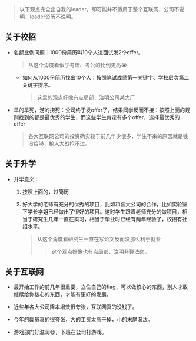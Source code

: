 > 以下观点完全出自我的leader，即可能并不适用于整个互联网，公司不说明，leader资历不说明。

## 关于校招

+ 名额比例问题：1000份简历叫10个人进面试发2个offer。

  > 从这个角度看似乎考研、考公的比例更高:sob:

  + 如何从1000份简历找出10个人：按照笔试成绩第一关键字、学校层次第二关键字排序。

    > 这里的观点好像有点局部，注明公司某大厂

+ 旱的旱死，涝的捞死：公司终于发offer了，结果同学反而不接：按照上面的规则找到的都是最优秀的学生，而这些学生肯定有多个offer，选择最优秀的offer

  > 各大互联网公司的投资确实较于前几年少很多，学生不来的原因就是钱没给够，抢人大战抢不过。

## 关于升学

+ 升学意义：

  1. 按照上面的，过简历

  2. 好大学的老师有充分的优秀的项目，比如和各大公司的合作，比如实验室下学长学姐已经做出了很好的项目。这时学生跟着老师充分的做项目，相当于研究生几年一直在实习，相当于毕业时已经有两年经验了，校招有社招水平。

     > 从这个角度看研究生一直在写论文反而没那么利于就业
     >
     > > 这个观点好像也有点局部，注明非算法岗。

## 关于互联网

+ 最开始工作的前几年很重要，立住自己的flag，可以做核心的东西，别人才敢继续给你核心的东西，才能有更好的发展。

+ 近些年各大公司降本增效很夸张，互联网真的没钱了。

+ 今年的裁员真的很夸张，大的工资太高干掉，小的末尾淘汰。

+ 游戏部门好滋润:yum:，下班在公司打游戏。